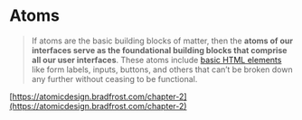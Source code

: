 # Atoms

> If atoms are the basic building blocks of matter, then the **atoms of our interfaces serve as the foundational building blocks that comprise all our user interfaces**. These atoms include [basic HTML elements](https://developer.mozilla.org/en-US/docs/Web/HTML/Element) like form labels, inputs, buttons, and others that can’t be broken down any further without ceasing to be functional.

[https://atomicdesign.bradfrost.com/chapter-2](https://atomicdesign.bradfrost.com/chapter-2)

